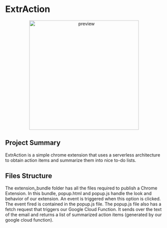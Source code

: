 # ExtrAction

<p align="center">
  <img src="https://github.com/rocassius/capstone/blob/master/chrome_extension/extension_bundle/img/Rainbow_Logo.png" width="350" title="preview">
</p>

## Project Summary

ExtrAction is a simple chrome extension that uses a serverless architecture to obtain action items and summarize them into nice to-do lists. 

## Files Structure

The extension_bundle folder has all the files required to publish a Chrome Extension. In this bundle, popup.html and popup.js handle the look and behavior of our extension. An event is triggered when this option is clicked. The event fired is contained in the popup.js file. The popup.js file also has a fetch request that triggers our Google Cloud Function. It sends over the text of the email and returns a list of summarized action items (generated by our google cloud function).
